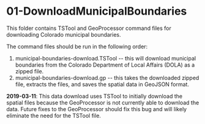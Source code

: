 # 01-DownloadMunicipalBoundaries #

This folder contains TSTool and GeoProcessor command files for downloading Colorado municipal boundaries.

The command files should be run in the following order:

1.  municipal-boundaries-download.TSTool -- this will download municipal boundaries from the Colorado Department of Local Affairs (DOLA) as a zipped file.
2.  municipal-boundaries-download.gp -- this takes the downloaded zipped file, extracts the files, and saves the spatial data in GeoJSON format.

**2019-03-11**:  This data download uses TSTool to initially download the spatial files because the GeoProcessor 
is not currently able to download the data.  Future fixes to the GeoProcessor should fix this bug and will likely 
eliminate the need for the TSTool file.